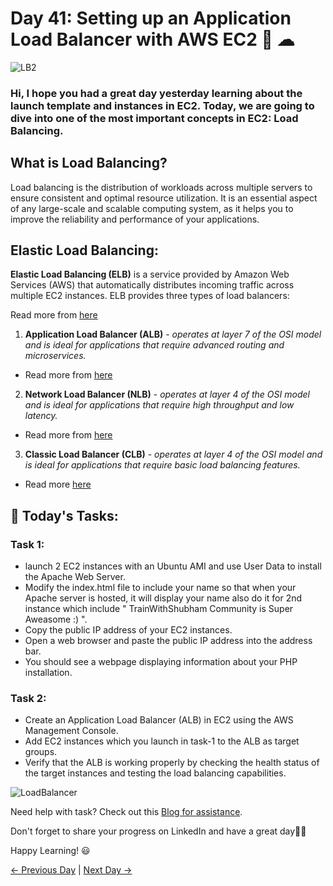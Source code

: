 # Day 41: Setting up an Application Load Balancer with AWS EC2 🚀 ☁

![LB2](https://user-images.githubusercontent.com/115981550/218145297-d55fe812-32b7-4242-a4f8-eb66312caa2c.png)

### Hi, I hope you had a great day yesterday learning about the launch template and instances in EC2. Today, we are going to dive into one of the most important concepts in EC2: Load Balancing.

## What is Load Balancing?

Load balancing is the distribution of workloads across multiple servers to ensure consistent and optimal resource utilization. It is an essential aspect of any large-scale and scalable computing system, as it helps you to improve the reliability and performance of your applications.

## Elastic Load Balancing:

**Elastic Load Balancing (ELB)** is a service provided by Amazon Web Services (AWS) that automatically distributes incoming traffic across multiple EC2 instances. ELB provides three types of load balancers:

Read more from [here](https://docs.aws.amazon.com/elasticloadbalancing/latest/userguide/what-is-load-balancing.html)

1. **Application Load Balancer (ALB)** - _operates at layer 7 of the OSI model and is ideal for applications that require advanced routing and microservices._

- Read more from [here](https://docs.aws.amazon.com/elasticloadbalancing/latest/application/introduction.html)

2. **Network Load Balancer (NLB)** - _operates at layer 4 of the OSI model and is ideal for applications that require high throughput and low latency._

- Read more from [here](https://docs.aws.amazon.com/elasticloadbalancing/latest/network/introduction.html)

3. **Classic Load Balancer (CLB)** - _operates at layer 4 of the OSI model and is ideal for applications that require basic load balancing features._

- Read more [here](https://docs.aws.amazon.com/elasticloadbalancing/latest/classic/introduction.html)

## 🎯 Today's Tasks:

### Task 1:

- launch 2 EC2 instances with an Ubuntu AMI and use User Data to install the Apache Web Server.
- Modify the index.html file to include your name so that when your Apache server is hosted, it will display your name also do it for 2nd instance which include " TrainWithShubham Community is Super Aweasome :) ".
- Copy the public IP address of your EC2 instances.
- Open a web browser and paste the public IP address into the address bar.
- You should see a webpage displaying information about your PHP installation.

### Task 2:

- Create an Application Load Balancer (ALB) in EC2 using the AWS Management Console.
- Add EC2 instances which you launch in task-1 to the ALB as target groups.
- Verify that the ALB is working properly by checking the health status of the target instances and testing the load balancing capabilities.

![LoadBalancer](https://user-images.githubusercontent.com/115981550/218143557-26ec33ce-99a7-4db6-a46f-1cf48ed77ae0.png)

Need help with task? Check out this [Blog for assistance](https://rushikesh-mashidkar.hashnode.dev/create-an-application-load-balancer-elastic-load-balancing-using-aws-ec2-instance).

Don't forget to share your progress on LinkedIn and have a great day🙌💥

Happy Learning! 😃

[← Previous Day](../day40/tasks.md) | [Next Day →](../day42/tasks.md)
